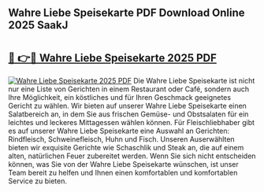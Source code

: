 ## Wahre Liebe Speisekarte PDF Download Online 2025 SaakJ

# <h2><a href="http://gca16tr.nevu.top/?p=Wahre+Liebe+Speisekarte">🔗 👉🔴 Wahre Liebe Speisekarte 2025 PDF</a></h2>

[![Wahre Liebe Speisekarte 2025 PDF](https://i.imgur.com/dBaPXMq.png)](http://gca16tr.nevu.top/?p=Wahre+Liebe+Speisekarte)
Die Wahre Liebe Speisekarte ist nicht nur eine Liste von Gerichten in einem Restaurant oder Café, sondern auch Ihre Möglichkeit, ein köstliches und für Ihren Geschmack geeignetes Gericht zu wählen. Wir bieten auf unserer Wahre Liebe Speisekarte einen Salatbereich an, in dem Sie aus frischen Gemüse- und Obstsalaten für ein leichtes und leckeres Mittagessen wählen können. Für Fleischliebhaber gibt es auf unserer Wahre Liebe Speisekarte eine Auswahl an Gerichten: Rindfleisch, Schweinefleisch, Huhn und Fisch. Unseren Auserwählten bieten wir exquisite Gerichte wie Schaschlik und Steak an, die auf einem alten, natürlichen Feuer zubereitet werden. Wenn Sie sich nicht entscheiden können, was Sie von der Wahre Liebe Speisekarte wünschen, ist unser Team bereit zu helfen und Ihnen einen komfortablen und komfortablen Service zu bieten.
